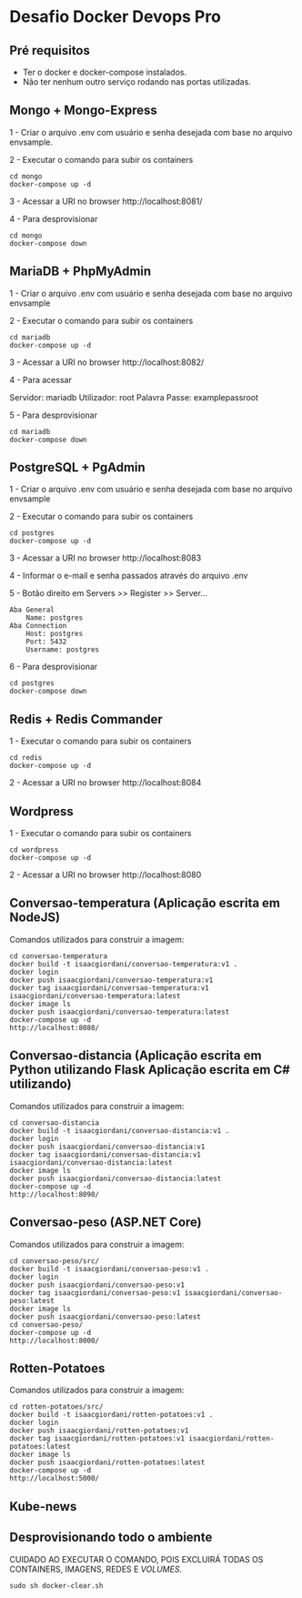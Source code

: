 # Desafio Docker Devops Pro

## Pré requisitos
- Ter o docker e docker-compose instalados.
- Não ter nenhum outro serviço rodando nas portas utilizadas.


## Mongo + Mongo-Express
1 - Criar o arquivo .env com usuário e senha desejada com base no arquivo envsample.

2 - Executar o comando para subir os containers

```
cd mongo
docker-compose up -d
```

3 - Acessar a URI no browser http://localhost:8081/

4 - Para desprovisionar

```
cd mongo
docker-compose down
```

## MariaDB + PhpMyAdmin
1 - Criar o arquivo .env com usuário e senha desejada com base no arquivo envsample

2 - Executar o comando para subir os containers

```
cd mariadb
docker-compose up -d
```

3 - Acessar a URI no browser http://localhost:8082/

4 - Para acessar

Servidor: mariadb
Utilizador: root
Palavra Passe: examplepassroot

5 - Para desprovisionar

```
cd mariadb
docker-compose down
```

## PostgreSQL + PgAdmin
1 - Criar o arquivo .env com usuário e senha desejada com base no arquivo envsample

2 - Executar o comando para subir os containers

```
cd postgres
docker-compose up -d
```

3 - Acessar a URI no browser http://localhost:8083

4 - Informar o e-mail e senha passados através do arquivo .env

5 - Botão direito em Servers >> Register >> Server...

    Aba General
        Name: postgres
    Aba Connection
        Host: postgres
        Port: 5432
        Username: postgres

6 - Para desprovisionar

```
cd postgres
docker-compose down
```

## Redis + Redis Commander
1 - Executar o comando para subir os containers

```
cd redis
docker-compose up -d
```

2 - Acessar a URI no browser http://localhost:8084

## Wordpress
1 - Executar o comando para subir os containers

```
cd wordpress
docker-compose up -d
```

2 - Acessar a URI no browser http://localhost:8080

## Conversao-temperatura (Aplicação escrita em NodeJS)
Comandos utilizados para construir a imagem:

```
cd conversao-temperatura
docker build -t isaacgiordani/conversao-temperatura:v1 .
docker login
docker push isaacgiordani/conversao-temperatura:v1
docker tag isaacgiordani/conversao-temperatura:v1 isaacgiordani/conversao-temperatura:latest
docker image ls
docker push isaacgiordani/conversao-temperatura:latest
docker-compose up -d
http://localhost:8080/
```
## Conversao-distancia (Aplicação escrita em Python utilizando Flask Aplicação escrita em C# utilizando)
Comandos utilizados para construir a imagem:

```
cd conversao-distancia
docker build -t isaacgiordani/conversao-distancia:v1 .
docker login
docker push isaacgiordani/conversao-distancia:v1
docker tag isaacgiordani/conversao-distancia:v1 isaacgiordani/conversao-distancia:latest
docker image ls
docker push isaacgiordani/conversao-distancia:latest
docker-compose up -d
http://localhost:8090/
```

## Conversao-peso (ASP.NET Core)
Comandos utilizados para construir a imagem:

```
cd conversao-peso/src/
docker build -t isaacgiordani/conversao-peso:v1 .
docker login
docker push isaacgiordani/conversao-peso:v1
docker tag isaacgiordani/conversao-peso:v1 isaacgiordani/conversao-peso:latest
docker image ls
docker push isaacgiordani/conversao-peso:latest
cd conversao-peso/
docker-compose up -d
http://localhost:8000/
```

## Rotten-Potatoes
Comandos utilizados para construir a imagem:

```
cd rotten-potatoes/src/
docker build -t isaacgiordani/rotten-potatoes:v1 .
docker login
docker push isaacgiordani/rotten-potatoes:v1
docker tag isaacgiordani/rotten-potatoes:v1 isaacgiordani/rotten-potatoes:latest
docker image ls
docker push isaacgiordani/rotten-potatoes:latest
docker-compose up -d
http://localhost:5000/
```

## Kube-news


## Desprovisionando todo o ambiente
CUIDADO AO EXECUTAR O COMANDO, POIS EXCLUIRÁ TODAS OS CONTAINERS, IMAGENS, REDES E *VOLUMES*.

```
sudo sh docker-clear.sh
```